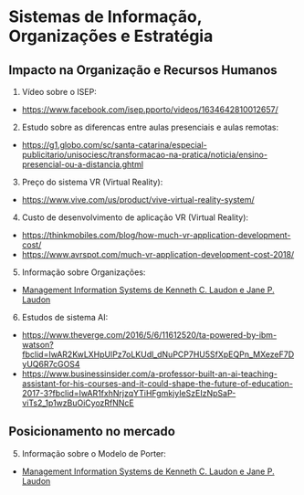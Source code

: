 # Sistemas de Informação, Organizações e Estratégia #

## Impacto na Organização e Recursos Humanos ##

1. Vídeo sobre o ISEP:
+ https://www.facebook.com/isep.pporto/videos/1634642810012657/

2. Estudo sobre as diferencas entre aulas presenciais e aulas remotas:
+ https://g1.globo.com/sc/santa-catarina/especial-publicitario/unisociesc/transformacao-na-pratica/noticia/ensino-presencial-ou-a-distancia.ghtml

3. Preço do sistema VR (Virtual Reality):
+ https://www.vive.com/us/product/vive-virtual-reality-system/

4. Custo de desenvolvimento de aplicação VR (Virtual Reality):
+ https://thinkmobiles.com/blog/how-much-vr-application-development-cost/
+ https://www.avrspot.com/much-vr-application-development-cost-2018/

5. Informação sobre Organizações:
+ [Management Information Systems de Kenneth C. Laudon e Jane P. Laudon](https://www.pearson.com/us/higher-education/product/Laudon-Management-Information-Systems-Managing-the-Digital-Firm-13th-Edition/9780133050691.html)

6. Estudos de sistema AI:
+ https://www.theverge.com/2016/5/6/11612520/ta-powered-by-ibm-watson?fbclid=IwAR2KwLXHpUlPz7oLKUdl_dNuPCP7HU5SfXpEQPn_MXezeF7DyUQ6R7cGOS4
+ https://www.businessinsider.com/a-professor-built-an-ai-teaching-assistant-for-his-courses-and-it-could-shape-the-future-of-education-2017-3?fbclid=IwAR1fxhNrjzqYTiHFgmkjyIeSzEIzNpSaP-viTs2_1p1wzBuOiCyozRfNNcE

## Posicionamento no mercado ##

5. Informação sobre o Modelo de Porter:
+ [Management Information Systems de Kenneth C. Laudon e Jane P. Laudon](https://www.pearson.com/us/higher-education/product/Laudon-Management-Information-Systems-Managing-the-Digital-Firm-13th-Edition/9780133050691.html)